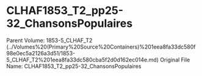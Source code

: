 # CLHAF1853_T2_pp25-32_ChansonsPopulaires

Parent Volume: 1853-5_CLHAF_T2 (../Volumes%20(Primary%20Source%20Containers)%201eea8fa33dc580f98e0ec5a2126a3d51/1853-5_CLHAF_T2%201eea8fa33dc580cba5f2d0d162ec014e.md)
Original File Name: CLHAF1853_T2_pp25-32_ChansonsPopulaires